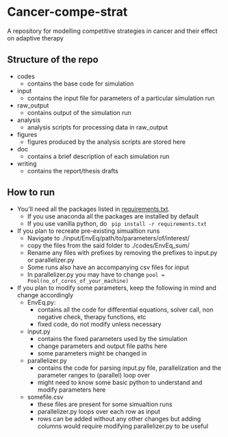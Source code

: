 # Cancer-compe-strat
A repository for modelling competitive strategies in cancer and their effect on adaptive therapy

## Structure of the repo
- codes
	- contains the base code for simulation
- input
	- contains the input file for parameters of a particular simulation run
- raw_output
	- contains output of the simulation run
- analysis
	- analysis scripts for processing data in raw_output
- figures
	- figures produced by the analysis scripts are stored here
- doc
	- contains a brief description of each simulation run
- writing
	- contains the report/thesis drafts

## How to run
- You'll need all the packages listed in [requirements.txt](./requirements.txt).
	- If you use anaconda all the packages are installed by default
	- If you use vanilla python, do ``` pip install -r requirements.txt```
- If you plan to recreate pre-existing simualtion runs
	- Navigate to ./input/EnvEq/path/to/parameters/of/interest/
	- copy the files from the said folder to ./codes/EnvEq_sum/
	- Rename any files with prefixes by removing the prefixes to input.py or parallelizer.py
	- Some runs also have an accompanying csv files for input
	- In parallelizer.py you may have to change ```pool = Pool(no_of_cores_of_your_machine)```
- If you plan to modify some parameters, keep the following in mind and change accordingly
	- EnvEq.py:
	 	- contains all the code for differential equations, solver call, non negative check, therapy functions, etc
		- fixed code, do not modify unless necessary
	- input.py
		- contains the fixed parameters used by the simulation
		- change parameters and output file paths here
		- some parameters might be changed in
	- parallelizer.py
		- contains the code for parsing input.py file, parallelization and the parameter ranges to (parallel) loop over
		- might need to know some basic python to understand and modify parameters here
	- somefile.csv
		- these files are present for some simualtion runs
		- parallelizer.py loops over each row as input
		- rows can be added without any other changes but adding columns would require modifying parallelizer.py to be useful

